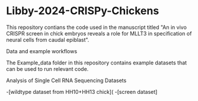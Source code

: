 # Libby-2024-CRISPy-Chickens
This repository contians the code used in the manuscript titled "An in vivo CRISPR screen in chick embryos reveals a role for MLLT3 in specification of neural cells from caudal epiblast".

Data and example workflows

The Example_data folder in this repository contains example datasets that can be used to run relevant code.

Analysis of Single Cell RNA Sequencing Datasets

-[wildtype dataset from HH10+HH13 chick](
-[screen dataset]
